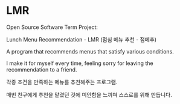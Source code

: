 # LMR
Open Source Software Term Project:

Lunch Menu Recommendation - LMR (점심 메뉴 추천 - 점메추)

A program that recommends menus that satisfy various conditions.

I make it for myself every time, feeling sorry for leaving the recommendation to a friend.

각종 조건을 만족하는 메뉴를 추천해주는 프로그램.

매번 친구에게 추천을 맡겼던 것에 미안함을 느끼며 스스로를 위해 만듭니다.
